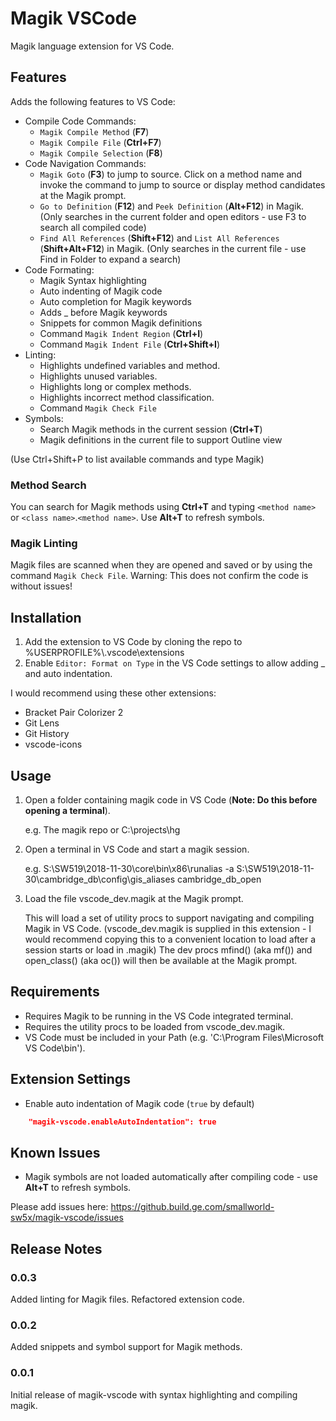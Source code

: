 # Magik VSCode

Magik language extension for VS Code.

## Features

Adds the following features to VS Code:
* Compile Code Commands:
    * `Magik Compile Method` (**F7**)
    * `Magik Compile File` (**Ctrl+F7**)
    * `Magik Compile Selection` (**F8**)
* Code Navigation Commands:
    * `Magik Goto` (**F3**) to jump to source. Click on a method name and invoke the command to jump to source or display method candidates at the Magik prompt.
    * `Go to Definition` (**F12**) and `Peek Definition` (**Alt+F12**) in Magik. (Only searches in the current folder and open editors - use F3 to search all compiled code)
    * `Find All References` (**Shift+F12**) and `List All References` (**Shift+Alt+F12**) in Magik. (Only searches in the current file - use Find in Folder to expand a search)
* Code Formating:
    * Magik Syntax highlighting
    * Auto indenting of Magik code
    * Auto completion for Magik keywords
    * Adds _ before Magik keywords
    * Snippets for common Magik definitions
    * Command `Magik Indent Region` (**Ctrl+I**)
    * Command `Magik Indent File` (**Ctrl+Shift+I**)
* Linting:
    * Highlights undefined variables and method.
    * Highlights unused variables.
    * Highlights long or complex methods.
    * Highlights incorrect method classification.
    * Command `Magik Check File`
* Symbols:
    * Search Magik methods in the current session (**Ctrl+T**)
    * Magik definitions in the current file to support Outline view

(Use Ctrl+Shift+P to list available commands and type Magik)

### Method Search

You can search for Magik methods using **Ctrl+T** and typing `<method name>` or `<class name>`.`<method name>`.
Use **Alt+T** to refresh symbols.

### Magik Linting

Magik files are scanned when they are opened and saved or by using the command `Magik Check File`.
Warning: This does not confirm the code is without issues!

## Installation

1. Add the extension to VS Code by cloning the repo to %USERPROFILE%\\.vscode\extensions
2. Enable `Editor: Format on Type` in the VS Code settings to allow adding _ and auto indentation.

I would recommend using these other extensions:
* Bracket Pair Colorizer 2
* Git Lens
* Git History
* vscode-icons

## Usage

1. Open a folder containing magik code in VS Code (**Note: Do this before opening a terminal**).

    e.g. The magik repo or C:\projects\hg

2. Open a terminal in VS Code and start a magik session.

    e.g. S:\SW519\2018-11-30\core\bin\x86\runalias -a S:\SW519\2018-11-30\cambridge_db\config\gis_aliases cambridge_db_open

3. Load the file vscode_dev.magik at the Magik prompt.

    This will load a set of utility procs to support navigating and compiling Magik in VS Code.
    (vscode_dev.magik is supplied in this extension - I would recommend copying this to a convenient location to load after a session starts or load in .magik)
    The dev procs mfind() (aka mf()) and open_class() (aka oc()) will then be available at the Magik prompt.

## Requirements

* Requires Magik to be running in the VS Code integrated terminal.
* Requires the utility procs to be loaded from vscode_dev.magik.
* VS Code must be included in your Path (e.g. 'C:\Program Files\Microsoft VS Code\bin').


## Extension Settings

* Enable auto indentation of Magik code (`true` by default)
```json
    "magik-vscode.enableAutoIndentation": true
```

## Known Issues

* Magik symbols are not loaded automatically after compiling code - use **Alt+T** to refresh symbols.

Please add issues here:
https://github.build.ge.com/smallworld-sw5x/magik-vscode/issues

## Release Notes

### 0.0.3

Added linting for Magik files.
Refactored extension code.

### 0.0.2

Added snippets and symbol support for Magik methods.

### 0.0.1

Initial release of magik-vscode with syntax highlighting and compiling magik.

